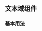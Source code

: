<script setup>
    import demo1 from './demo1.vue'
    import preview from '@/components/preview.vue'
</script>
## 文本域组件

### 基本用法
<demo1/>

<preview comName="/vue3/textarea" demoName="demo1"/>
